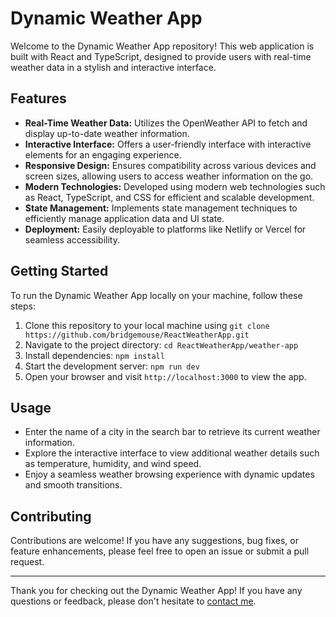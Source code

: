 # Dynamic Weather App

Welcome to the Dynamic Weather App repository! This web application is built with React and TypeScript, designed to provide users with real-time weather data in a stylish and interactive interface.

## Features

- **Real-Time Weather Data:** Utilizes the OpenWeather API to fetch and display up-to-date weather information.
- **Interactive Interface:** Offers a user-friendly interface with interactive elements for an engaging experience.
- **Responsive Design:** Ensures compatibility across various devices and screen sizes, allowing users to access weather information on the go.
- **Modern Technologies:** Developed using modern web technologies such as React, TypeScript, and CSS for efficient and scalable development.
- **State Management:** Implements state management techniques to efficiently manage application data and UI state.
- **Deployment:** Easily deployable to platforms like Netlify or Vercel for seamless accessibility.

## Getting Started

To run the Dynamic Weather App locally on your machine, follow these steps:

1. Clone this repository to your local machine using `git clone https://github.com/bridgemouse/ReactWeatherApp.git`
2. Navigate to the project directory: `cd ReactWeatherApp/weather-app`
3. Install dependencies: `npm install`
4. Start the development server: `npm run dev`
5. Open your browser and visit `http://localhost:3000` to view the app.

## Usage

- Enter the name of a city in the search bar to retrieve its current weather information.
- Explore the interactive interface to view additional weather details such as temperature, humidity, and wind speed.
- Enjoy a seamless weather browsing experience with dynamic updates and smooth transitions.

## Contributing

Contributions are welcome! If you have any suggestions, bug fixes, or feature enhancements, please feel free to open an issue or submit a pull request.

---

Thank you for checking out the Dynamic Weather App! If you have any questions or feedback, please don't hesitate to [contact me](mailto:ebridgehouse@gmail.com).
